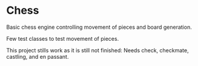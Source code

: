 # Chess
Basic chess engine controlling movement of pieces and board generation.

Few test classes to test movement of pieces.

This project stills work as it is still not finished: Needs check, checkmate, castling, and en passant.

